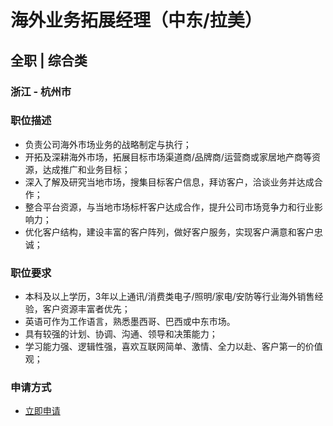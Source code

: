 
# 海外业务拓展经理（中东/拉美）
## 全职  |  综合类
### 浙江 - 杭州市

### 职位描述
- 负责公司海外市场业务的战略制定与执行；
- 开拓及深耕海外市场，拓展目标市场渠道商/品牌商/运营商或家居地产商等资源，达成推广和业务目标；
- 深入了解及研究当地市场，搜集目标客户信息，拜访客户，洽谈业务并达成合作；
- 整合平台资源，与当地市场标杆客户达成合作，提升公司市场竞争力和行业影响力；
- 优化客户结构，建设丰富的客户阵列，做好客户服务，实现客户满意和客户忠诚；
### 职位要求
- 本科及以上学历，3年以上通讯/消费类电子/照明/家电/安防等行业海外销售经验，客户资源丰富者优先；
- 英语可作为工作语言，熟悉墨西哥、巴西或中东市场。
- 具有较强的计划、协调、沟通、领导和决策能力；
- 学习能力强、逻辑性强，喜欢互联网简单、激情、全力以赴、客户第一的价值观；
### 申请方式
- <a href="mailto:hr@tuya.com?subject=求职简历-海外业务拓展经理（中东/拉美）-来自GitHub">立即申请</a>
